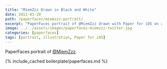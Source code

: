 ```yaml
---
title: "MiemZzz Drawn in Black and White"
date: 2013-01-20
path: /paperfaces/miemzzz-portrait/
excerpt: "PaperFaces portrait of @MiemZzz drawn with Paper for iOS on an iPad."
image: ../../assets/images/paperfaces-miemzzz-twitter.jpg
categories: [paperfaces]
tags: [portrait, illustration, Paper for iOS]
---
```


PaperFaces portrait of [@MiemZzz](https://twitter.com/MiemZzz).

{% include_cached boilerplate/paperfaces.md %}
